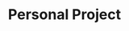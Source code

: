 ---
layout: page
title: Personal Project
permalink: /Personal_Project/
tags: [Page,MYP Personal Project]
---